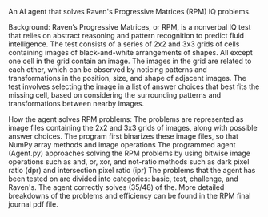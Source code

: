An AI agent that solves Raven's Progressive Matrices (RPM) IQ problems.

Background:
Raven’s Progressive Matrices, or RPM, is a nonverbal IQ test that relies on abstract reasoning and pattern recognition to predict fluid intelligence. The test consists of a series of 2x2 and 3x3 grids of cells containing images of black-and-white arrangements of shapes. All except one cell in the grid contain an image. The images in the grid are related to each other, which can be observed by noticing patterns and transformations in the position, size, and shape of adjacent images. The test involves selecting the image in a list of answer choices that best fits the missing cell, based on considering the surrounding patterns and transformations between nearby images.

How the agent solves RPM problems:
The problems are represented as image files containing the 2x2 and 3x3 grids of images, along with possible answer choices.
The program first binarizes these image files, so that NumPy array methods and image operations
The programmed agent (Agent.py) approaches solving the RPM problems by using bitwise image operations such as and, or, xor, and not-ratio methods such as dark pixel ratio (dpr) and intersection pixel ratio (ipr)
The problems that the agent has been tested on are divided into categories: basic, test, challenge, and Raven's. 
The agent correctly solves (35/48) of the. More detailed breakdowns of the problems and efficiency can be found in the RPM final journal pdf file.
